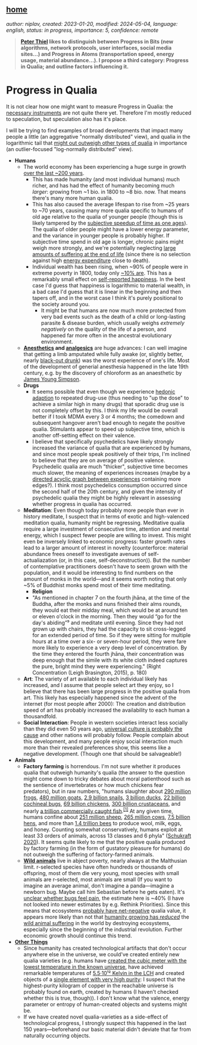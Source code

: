 [home](./index.md)
------------------

*author: niplav, created: 2023-01-20, modified: 2024-05-04, language: english, status: in progress, importance: 5, confidence: remote*

> __[Peter Thiel](https://en.wikipedia.org/wiki/Peter_Thiel) likes
to distinguish between Progress in Bits (new algorithms, network
protocols, user interfaces, social media sites…) and Progress in Atoms
(transportation speed, energy usage, material abundance…). I propose a
third category: Progress in Qualia; and outline factors influencing it.__

Progress in Qualia
===================

It is not clear how one might want to
measure Progress in Qualia: the [necessary
instruments](https://qualiacomputing.com/2020/02/23/qualiascope/ "Qualiascope")
are not quite there yet. Therefore I'm mostly reduced to
speculation, but speculation also has it's place.

I will be trying to find examples of broad
developments that impact many people a little (an aggregative "normally distributed" view), and
qualia in the logarithmic tail that [might out outweigh other types of
qualia](https://forum.effectivealtruism.org/posts/gtGe8WkeFvqucYLAF/logarithmic-scales-of-pleasure-and-pain-rating-ranking-and "Logarithmic Scales of Pleasure and Pain: Rating, Ranking, and Comparing Peak Experiences Suggest the Existence of Long Tails for Bliss and Suffering")
in importance (an outlier-focused "log-normally distributed" view).

* __Humans__
	* The world economy has been experiencing a huge surge in growth [over the last ~200 years](https://ourworldindata.org/grapher/world-gdp-over-the-last-two-millennia).
		* This has made humanity (and most individual humans)
		much richer, and has had the effect of humanity becoming
		much *larger*: growing from ~1 bio. in 1800 to ~8
		bio. now. That means there's many more human qualia.
		* This has also caused the average lifespan to
		rise from ~25 years to ~70 years, causing many
		more qualia specific to humans of old age relative
		to the qualia of younger people (though this is
		likely tampered by the [subjective speedup of time as one
		ages](https://en.wikipedia.org/wiki/Time_perception#Changes_with_age)).
		The qualia of older people might have a lower
		energy parameter, and the variance in younger
		people is probably higher. If subjective
		time spend in old age is longer, chronic pains
		might weigh more strongly, and we're potentially
		neglecting [large amounts of suffering at the end of
		life](https://slatestarcodex.com/2013/07/17/who-by-very-slow-decay/)
		(since there is no selection against high [energy
		expenditure](https://reflectivedisequilibrium.blogspot.com/2012/03/are-pain-and-pleasure-equally-energy.html)
		close to death).
		* Individual wealth has been rising, when ~90% of
		people were in extreme poverty in 1800, today only [~10%
		are](https://ourworldindata.org/grapher/world-population-in-extreme-poverty-absolute).
		This has a remarkably small effect on [self-reported
		happiness](https://forum.effectivealtruism.org/posts/gCDsAj3K5gcZvGgbg/will-faster-economic-growth-make-us-happier-the-relevance-of).
		In the best case I'd guess that happiness is logarithmic
		to material wealth, in a bad case I'd guess that it is
		linear in the beginning and then tapers off, and in the
		worst case I think it's purely positional to the society
		around you.
			* It might be that humans are now much more
			protected from very bad events such as the
			death of a child or long-lasting parasite &
			disease burden, which usually weighs *extremely
			negatively* on the quality of the life of a
			person, and happened far more often in the
			ancestral evolutionary environment.
	* __[Anesthetics](https://en.wikipedia.org/wiki/Anesthetic)
	and [analgesics](https://en.wikipedia.org/wiki/Analgesic)__ are
	huge advances: I can well imagine that getting a limb amputated
	while fully awake (or, slightly better, nearly [black-out
	drunk](https://en.wikipedia.org/wiki/Anesthesia#History)) was
	the worst experience of one's life. Most of the development of
	generial anesthesia happened in the late 19th century, e.g. by
	the discovery of chloroform as an anaesthetic by [James Young
	Simpson](https://en.wikipedia.org/wiki/James_Young_Simpson).
	* __Drugs__
		* It seems possible that
		even though we experience [hedonic
		adaption](https://en.wikipedia.org/wiki/Hedonic_treadmill)
		to repeated drug-use (thus needing to "up the dose"
		to achieve a similar high in many drugs<!--TODO: find a
		cite?-->) that sporadic drug use is not completely offset
		by this. I think my life would be overall better if I took
		MDMA every 3 or 4 months; the comedown and subsequent
		hangover aren't bad enough to negate the positive
		qualia. Stimulants appear to speed up subjective time,
		which is another off-setting effect on their valence.
		* I believe that specifically psychedelics have likely
		strongly increased the variance of qualia that are
		experienced by humans, and since most people speak
		positively of their trips, I'm inclined to believe that
		they are on average of positive valence. Psychedelic
		qualia are much "thicker", subjective time
		becomes much slower, the meaning of experiences
		increases (maybe by a [directed acyclic graph between
		experiences](https://qualiacomputing.com/2018/11/28/the-pseudo-time-arrow-explaining-phenomenal-time-with-implicit-causal-structures-in-networks-of-local-binding/)
		containing more edges?). I think most psychedelics
		consumption occurred since the second half of the 20th
		century, and given the intensity of psychedelic qualia
		they might be highly relevant in assessing whether
		progress in qualia has occurred.
	* __Meditation__: Even though today probably more people than ever
	in history meditate<!--TODO: source?-->, I suspect that in terms
	of exotic and high-valenced meditation qualia, humanity might
	be regressing. Meditative qualia require a large investment of
	consecutive time, attention and mental energy, which I suspect
	fewer people are willing to invest. This might even be inversely
	linked to economic progress: faster growth rates lead to a larger
	amount of interest in novelty (counterforce: material abundance
	frees oneself to investigate avenues of self-actualiazation
	(or, in this case, self-deconstruction)). But the number of
	contemplative practitioners doesn't have to seem grown with the
	population, and it would be interesting to find numbers on the
	amount of monks in the world—and it seems worth noting that only
	~5% of Buddhist monks spend most of their time meditating<!--TODO:
	sources-->.
		* __Religion__<!--TODO-->
		* "As mentioned in chapter 7 on the fourth jhāna, at the
		time of the Buddha, after the monks and nuns finished
		their alms rounds, they would eat their midday meal,
		which would be at around ten or eleven o'clock in the
		morning. Then they would “go for the day's abiding”⁹
		and meditate until evening. Since they had not grown up
		with chairs, they had the capacity to sit cross-legged
		for an extended period of time. So if they were sitting
		for multiple hours at a time over a six- or seven-hour
		period, they were fare more likely to experience a very
		deep level of concentration. By the time they entered the
		fourth jhāna, their concentration was deep enough that
		the simile with its white cloth indeed captures the pure,
		bright mind they were experiencing." (Right Concentration
		(Leigh Brasington, 2015), p. 180)
	* __Art__: The variety of art available to each individual
	likely has increased, and I assume that people select art they
	enjoy, so I believe that there has been large progress in the
	positive qualia from art. This likely has especially happened
	since the advent of the internet (for most people after 2000):
	The creation and distribution speed of art has probably increased
	the availability to each human a thousandfold.
	* __Social Interaction__: People in western societies
	interact less socially than they did even 50 years
	ago<!--TODO: source-->, [universal culture is probably the
	cause](http://slatestarcodex.com/2016/07/25/how-the-west-was-won/)
	and other nations will probably follow. People complain about
	this development, and many people enjoy social interaction much
	more than their revealed preferences show, this seems like a
	negative development. (Though one that should be salvageable!)
* __Animals__
	* __Factory farming__ is horrendous. I'm not sure whether
	it produces qualia that outweigh humanity's qualia
	(the answer to the question might come down to tricky
	debates about moral patienthood such as the sentience
	of invertebrates or how much chickens fear predators),
	but in raw numbers, "humans slaughter about [290 million
	frogs](https://forum.effectivealtruism.org/posts/pT7AYJdaRp6ZdYfny/estimates-of-global-captive-vertebrate-numbers#Frog_farming),
	[480 million
	goats](https://docs.google.com/spreadsheets/d/1iAAZnbgs8wlqibZBUz7Hc_MvEC5tm1ZJpUzJzcSrfxE/edit?usp=sharing),
	[2.9 billion
	snails](https://forum.effectivealtruism.org/posts/C8247akhZpyMXkRb3/snails-used-for-human-consumption-the-case-of-meat-and-slime#Appendix__Estimating_the_number_of_snails),
	[3 billion
	ducks](https://docs.google.com/spreadsheets/d/1iAAZnbgs8wlqibZBUz7Hc_MvEC5tm1ZJpUzJzcSrfxE/edit?usp=sharing),
	[22 billion cochineal
	bugs](https://forum.effectivealtruism.org/posts/tDYtn4DhFsR7pR35i/global-cochineal-production-scale-welfare-concerns-and#Cochineal_Production_Numbers),
	[69 billion
	chickens](https://docs.google.com/spreadsheets/d/1iAAZnbgs8wlqibZBUz7Hc_MvEC5tm1ZJpUzJzcSrfxE/edit?usp=sharing),
	[300 billion
	crustaceans](http://fishcount.org.uk/fish-count-estimates-2/numbers-of-farmed-decapod-crustaceans),
	and nearly [a trillion commercially caught
	fish](http://fishcount.org.uk/fish-count-estimates-2/numbers-of-fish-caught-from-the-wild-each-year).<sup>[\[1\]](https://forum.effectivealtruism.org/s/y5n47MfgrKvTLE3pw/p/XG86pCgqTweFsQyrd#fn-Gu3fK7rPykHgFwkei-1)</sup>
	At any given time, humans confine about [251 million
	sheep](https://docs.google.com/spreadsheets/d/1iAAZnbgs8wlqibZBUz7Hc_MvEC5tm1ZJpUzJzcSrfxE/edit?usp=sharing),
	[265 million
	cows](https://docs.google.com/spreadsheets/d/1iAAZnbgs8wlqibZBUz7Hc_MvEC5tm1ZJpUzJzcSrfxE/edit?usp=sharing),
	[7.5 billion
	hens](https://docs.google.com/spreadsheets/d/1iAAZnbgs8wlqibZBUz7Hc_MvEC5tm1ZJpUzJzcSrfxE/edit?usp=sharing),
	and more than [1.4 trillion
	bees](https://forum.effectivealtruism.org/posts/XyKJJqLQjSKzL7ykP/managed-honey-bee-welfare-problems-and-potential-1#Appendix_2__Estimating_the_Number_of_Managed_Honey_Bees)
	to produce wool, milk, eggs, and honey. Counting
	somewhat conservatively, humans exploit at least 33
	orders of animals, across 13 classes and 6 phyla" ([Schukraft
	2020](https://forum.effectivealtruism.org/s/y5n47MfgrKvTLE3pw/p/XG86pCgqTweFsQyrd#The_Measurement_Problem)).
	It seems quite likely to me that the positive qualia produced by
	factory farming (in the form of gustatory pleasure for humans)
	do not outweigh the suffering of factory-farmed animals.
	* __[Wild
	animals](https://foundational-research.org/the-importance-of-wild-animal-suffering/)__
	live in abject poverty, nearly always at the Malthusian
	limit. r-selected species have often hundreds or thousands
	of offspring, most of them die very young, most species
	with small animals are r-selected, most animals are small
	(If you want to imagine an average animal, don't imagine
	a panda—imagine a newborn bug. Maybe call him Sebastian
	before he gets eaten). It's [unclear whether bugs feel
	pain](https://reducing-suffering.org/do-bugs-feel-pain/),
	the estimate here is ~40% (I have not
	looked into newer estimates by e.g. Rethink
	Priorities). Since this means that ecosystems [probably have
	net-negative](./doc/bio/welfare/towards_welfare_biology_evolutionary_economics_of_animal_consciousness_and_suffering_ng_1995.pdf)
	qualia value, it appears more
	likely than not that [humanity growing has
	*reduced*](https://reducing-suffering.org/humanitys-net-impact-on-wild-animal-suffering/)
	the [wild animal
	suffering](https://reducing-suffering.org/hanpp-krausmann-et-al-2013/)
	in the world by destroying ecosystems, especially since the
	beginning of the industrial revolution. Further economic growth
	should continue this trend.
* __[Other Things](https://opentheory.net/2019/09/whats-out-there/)__
	* Since humanity has created technological artifacts that
	don't occur anywhere else in the universe, we could've
	created entirely new qualia varieties (e.g. humans have
	[created the cubic meter with the lowest temperature in the known
	universe](https://en.wikipedia.org/Absolute_zero#Very_low_temperatures),
	have achieved remarkable
	temperatures of [5.5·10¹² Kelvin in the
	LCH](https://en.wikipedia.org/wiki/Orders_of_magnitude_\(temperature\))
	and created objects of a [single element with very high
	purity](https://en.wikipedia.org/wiki/Alternative_approaches_to_redefining_the_kilogram#Avogadro_project):
	I suspect that the highest-purity kilogram of copper in the
	reachable universe is probably found on earth, created by humans
	(I haven't checked whether this is true, though)). I don't know
	what the valence, energy parameter or entropy of human-created
	objects and systems might be.
	* If we have created novel qualia-varieties as a side-effect of
	technological progress, I strongly suspect this happened in the
	last 150 years—beforehand our basic material didn't deviate
	that far from naturally occurring objects.
